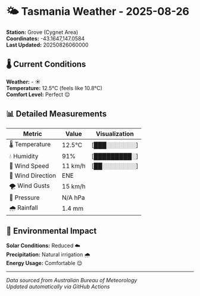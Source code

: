 # 🌤️ Tasmania Weather - 2025-08-26

**Station:** Grove (Cygnet Area)  
**Coordinates:** -43.1647,147.0584  
**Last Updated:** 20250826060000

## 🌡️ Current Conditions

**Weather:** - ☀️  
**Temperature:** 12.5°C (feels like 10.8°C)  
**Comfort Level:** Perfect 😌

## 📊 Detailed Measurements

| Metric | Value | Visualization |
|--------|-------|---------------|
| 🌡️ Temperature | 12.5°C | [███░░░░░░░] |
| 💧 Humidity | 91% | [█████████░] |
| 💨 Wind Speed | 11 km/h | [██░░░░░░░░] |
| 🧭 Wind Direction | ENE | |
| 🌪️ Wind Gusts | 15 km/h | |
| 🔽 Pressure | N/A hPa | |
| 🌧️ Rainfall | 1.4 mm | |

## 🌱 Environmental Impact

**Solar Conditions:** Reduced ☁️  
**Precipitation:** Natural irrigation 🌧️  
**Energy Usage:** Comfortable 😌

---
*Data sourced from Australian Bureau of Meteorology*  
*Updated automatically via GitHub Actions*
